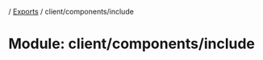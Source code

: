 [](../README.md) / [Exports](../modules.md) / client/components/include

# Module: client/components/include

